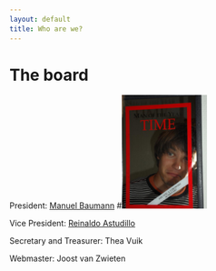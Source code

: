 ```yaml
---
layout: default
title: Who are we?
---
```


The board
=========

President: [Manuel Baumann]
#<img src="images/manuel.jpg" alt="Drawing" style="width: 150px;"/> 

Vice President: [Reinaldo Astudillo]

Secretary and Treasurer: Thea Vuik

Webmaster: Joost van Zwieten


[Manuel Baumann]: http://www.manuelbaumann.de
[Reinaldo Astudillo]: http://ta.twi.tudelft.nl/nw/users/rastudillo/